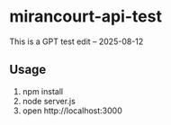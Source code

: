 # mirancourt-api-test
This is a GPT test edit – 2025-08-12



## Usage

1. npm install
2. node server.js
3. open http://localhost:3000


